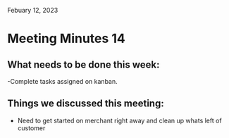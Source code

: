 Febuary 12, 2023

# Meeting Minutes 14

## What needs to be done this week:

-Complete tasks assigned on kanban.

## Things we discussed this meeting:

- Need to get started on merchant right away and clean up whats left of customer
